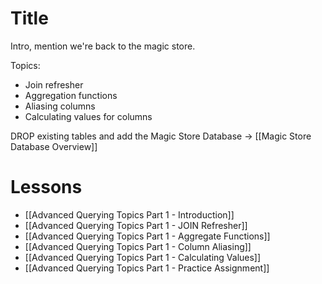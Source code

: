 # Title

Intro, mention we're back to the magic store.

Topics:
- Join refresher
- Aggregation functions
- Aliasing columns
- Calculating values for columns

DROP existing tables and add the Magic Store Database -> [[Magic Store Database Overview]]
# Lessons
- [[Advanced Querying Topics Part 1 - Introduction]]
- [[Advanced Querying Topics Part 1 - JOIN Refresher]]
- [[Advanced Querying Topics Part 1 - Aggregate Functions]]
- [[Advanced Querying Topics Part 1 - Column Aliasing]]
- [[Advanced Querying Topics Part 1 - Calculating Values]]
- [[Advanced Querying Topics Part 1 - Practice Assignment]]